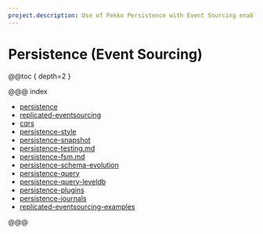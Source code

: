 ```yaml
---
project.description: Use of Pekko Persistence with Event Sourcing enables actors to persist your events for recovery on failure or when migrated within a cluster.
---
```


# Persistence (Event Sourcing)

@@toc { depth=2 }

@@@ index

* [persistence](persistence.md)
* [replicated-eventsourcing](replicated-eventsourcing.md)
* [cqrs](cqrs.md)
* [persistence-style](persistence-style.md)
* [persistence-snapshot](persistence-snapshot.md)
* [persistence-testing.md](persistence-testing.md)
* [persistence-fsm.md](persistence-fsm.md)
* [persistence-schema-evolution](../persistence-schema-evolution.md)
* [persistence-query](../persistence-query.md)
* [persistence-query-leveldb](../persistence-query-leveldb.md)
* [persistence-plugins](../persistence-plugins.md)
* [persistence-journals](../persistence-journals.md)
* [replicated-eventsourcing-examples](replicated-eventsourcing-examples.md)

@@@
